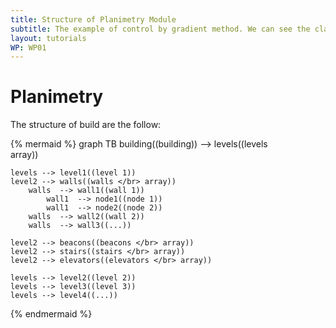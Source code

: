```yaml
---
title: Structure of Planimetry Module
subtitle: The example of control by gradient method. We can see the classical gradient method by constrains 
layout: tutorials 
WP: WP01
---
```


# Planimetry 

The structure of build are the follow:

{% mermaid %}
graph TB
    building((building))  --> levels((levels </br> array))

    levels --> level1((level 1)) 
    level2 --> walls((walls </br> array))
        walls  --> wall1((wall 1))
            wall1  --> node1((node 1))   
            wall1  --> node2((node 2))    
        walls  --> wall2((wall 2))
        walls  --> wall3((...))

    level2 --> beacons((beacons </br> array))
    level2 --> stairs((stairs </br> array))
    level2 --> elevators((elevators </br> array))

    levels --> level2((level 2)) 
    levels --> level3((level 3)) 
    levels --> level4((...)) 

{% endmermaid %}
